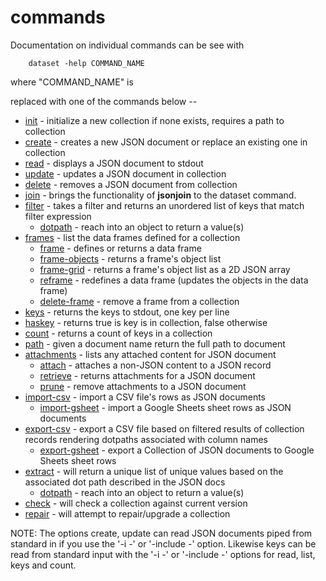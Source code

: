 commands
========

Documentation on individual commands can be see with

```
    dataset -help COMMAND_NAME
```

where "COMMAND_NAME" is 

replaced with one of the commands below --

- [init](init.html) - initialize a new collection if none exists, requires a
  path to collection
- [create](create.html) - creates a new JSON document or replace an existing
  one in collection 
- [read](read.html) - displays a JSON document to stdout
- [update](update.html) - updates a JSON document in collection
- [delete](delete.html) - removes a JSON document from collection
- [join](join.html) - brings the functionality of __jsonjoin__ to the dataset
  command.
- [filter](filter.html) - takes a filter and returns an unordered list of keys
  that match filter expression
    - [dotpath](dotpath.html) - reach into an object to return a value(s)
- [frames](frames.html) - list the data frames defined for a collection
    - [frame](frame.html) - defines or returns a data frame 
    - [frame-objects](frame-objects.html) - returns a frame's object list
    - [frame-grid](frame-grid.html) - returns a frame's object list as a 2D JSON array
    - [reframe](reframe.html) - redefines a data frame (updates the objects in the data frame)
    - [delete-frame](delete-frame.html) - remove a frame from a collection
- [keys](keys.html) - returns the keys to stdout, one key per line
- [haskey](haskey.html) - returns true is key is in collection, false otherwise
- [count](count.html) - returns a count of keys in a collection
- [path](path.html) - given a document name return the full path to document
- [attachments](attachments.html) - lists any attached content for JSON document
    - [attach](attach.html) - attaches a non-JSON content to a JSON record
    - [retrieve](retrieve.html) - returns attachments for a JSON document
    - [prune](prune.html) - remove attachments to a JSON document
- [import-csv](import-csv.html) - import a CSV file's rows as JSON documents
    - [import-gsheet](import-gsheet.html) - import a Google Sheets sheet rows
      as JSON documents
- [export-csv](export-csv.html) - export a CSV file based on filtered results of
  collection records rendering dotpaths associated with column names
    - [export-gsheet](export-gsheet.html) - export a Collection of JSON
      documents to Google Sheets sheet rows
- [extract](extract.html) - will return a unique list of unique values based on
  the associated dot path described in the JSON docs
    - [dotpath](dotpath.html) - reach into an object to return a value(s)
- [check](check.html) - will check a collection against current version
- [repair](repair.html) - will attempt to repair/upgrade a collection

NOTE: The options create, update can read JSON documents piped 
from standard in if you use the '-i -' or '-include -' option. 
Likewise keys can be read from standard input with the '-i -' 
or '-include -' options for read, list, keys and count.

